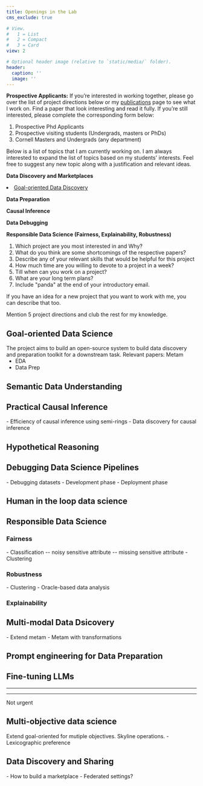 ```yaml
---
title: Openings in the Lab
cms_exclude: true

# View.
#   1 = List
#   2 = Compact
#   3 = Card
view: 2

# Optional header image (relative to `static/media/` folder).
header:
  caption: ''
  image: ''
---
```


<b>Prospective Applicants:</b> 
If you’re interested in working together, please go over the list of project directions below or my <a href="https://sainyamgalhotra.com/publication/">publications</a> page to see what I work on. Find a paper that look interesting and read it fully. If you’re still interested, please complete the corresponding form below:
1. Prospective Phd Applicants
2. Prospective visiting students (Undergrads, masters or PhDs)
3. Cornell Masters and Undergrads (any department)


Below is a list of topics that I am currently working on. I am always interested to expand the list of topics based on my students' interests. Feel free to suggest any new topic along with a justification and relevant ideas. 

<b> Data Discovery and Marketplaces</b>
<li> <a href="https://arxiv.org/abs/2304.09068"> Goal-oriented Data Discovery</a>


<b> Data Preparation</b>


<b> Causal Inference</b>


<b> Data Debugging</b>

<b> Responsible Data Science (Fairness, Explainability, Robustness) </b>



1. Which project are you most interested in and Why?
2. What do you think are some shortcomings of the respective papers? 
3. Describe any of your relevant skills that would be helpful for this project
4. How much time are you willing to devote to a project in a week?
5. Till when can you work on a project?
6. What are your long term plans? 
7. Include "panda" at the end of your introductory email.
   
If you have an idea for a new project that you want to work with me, you can describe that too. 


Mention 5 project directions and club the rest for my knowledge.


<h2>Goal-oriented Data Science</h2> The project aims to build an open-source system to build data discovery and preparation toolkit for a downstream task. 
Relevant papers: Metam

- EDA
- Data Prep


<h2>Semantic Data Understanding</h2>

<h2>Practical Causal Inference</h2>
- Efficiency of causal inference using semi-rings
- Data discovery for causal inference

<h2>Hypothetical Reasoning</h2>

<h2>Debugging Data Science Pipelines</h2>
- Debugging datasets
- Development phase
- Deployment phase


<h2>Human in the loop data science </h2>

<h2>Responsible Data Science</h2> 
<h3>Fairness</h3>
- Classification
    -- noisy sensitive attribute
    -- missing sensitive attribute
- Clustering

<h3>Robustness</h3>
- Clustering
- Oracle-based data analysis

<h3>Explainability</h3>

<h2>Multi-modal Data Dsicovery</h2> 
- Extend metam 
- Metam with transformations

<h2>Prompt engineering for Data Preparation</h2>

<h2>Fine-tuning LLMs</h2>





---------
---------
Not urgent
<h2>Multi-objective data science</h2>
Extend goal-oriented for mutiple objectives. Skyline operations.
- Lexicographic preference

<h2>Data Discovery and Sharing</h2>
- How to build a marketplace
- Federated settings?


